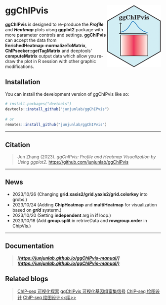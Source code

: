 # ggChIPvis <img src="man/ggChIPvis-logo.png" align="right" height="200" />

<!-- badges: start -->

**ggChIPvis** is designed to re-produce the ***Profile*** and ***Heatmap*** plots uisng
**ggplot2** package with more parameter controls and settings. **ggChIPvis** can accept
the data from **EnrichedHeatmap::normalizeToMatrix**, **ChIPseeker::getTagMatrix** and deeptools'
**computeMatrix** output data which allow you re-draw the plot in R session with other
graphic modifications.

<!-- badges: end -->

## Installation

You can install the development version of ggChIPvis like so:

``` r
# install.packages("devtools")
devtools::install_github("junjunlab/ggChIPvis")

# or
remotes::install_github("junjunlab/ggChIPvis")
```

---

## Citation

> Jun Zhang (2023). *ggChIPvis: Profile and Heatmap Visualization by Using ggplot2.*  https://github.com/junjunlab/ggChIPvis

---

## News

- 2023/10/26  (Changing **grid.xaxis2/grid.yaxis2/grid.colorkey** into grobs.)
- 2023/10/24  (Adding **ChipHeatmap** and **multiHeatmap** for visualization based on ***grid*** systerm.)
- 2023/10/20  (Setting **independent** arg in **if** loop.)
- 2023/10/18  (Add **group.split** in retriveData and **rowgroup.order** in ChipVis.)
---

## Documentation

> ***[https://junjunlab.github.io/ggChIPvis-manual/](https://junjunlab.github.io/ggChIPvis-manual/)***

## Related blogs

> [ChIP-seq 可视化探索](https://mp.weixin.qq.com/s?__biz=MzkyMTI1MTYxNA==&mid=2247510110&idx=1&sn=5b8a12b864509d65c243b61d080350a9&chksm=c184922ff6f31b3943a3681def268998388a3a930b2c384f3d8ea33ff17a437cc4513fc1b286&token=353264504&lang=zh_CN#rd)
> [ggChIPvis 可视化基因组富集信号](https://mp.weixin.qq.com/s?__biz=MzkyMTI1MTYxNA==&mid=2247510122&idx=1&sn=f06cfbecb15ee4f133c9b3d49791743a&chksm=c184921bf6f31b0d471e37ef63fdc4c7caf63df2a6598bd1f3c04d9b1505e2e103ef4f60eb66&token=353264504&lang=zh_CN#rd)
> [ChIP-seq 绘图设计](https://mp.weixin.qq.com/s?__biz=MzkyMTI1MTYxNA==&mid=2247510151&idx=1&sn=de70b667d6eb7f581a68fd3fc231b1fc&chksm=c18492f6f6f31be05a57cb681d802fb813e36ac67f3d70fb05d26a6ea1aeee14bd17a91844e7&token=353264504&lang=zh_CN#rd)
> [ChIP-seq 绘图设计<<续>>](https://mp.weixin.qq.com/s?__biz=MzkyMTI1MTYxNA==&mid=2247510209&idx=1&sn=ea595989806aeaf116fab44f808d295e&chksm=c18492b0f6f31ba6832f666ee1734d258dcb0ad852a2982443668f735e46e86f2a9456a1059d&token=353264504&lang=zh_CN#rd)

